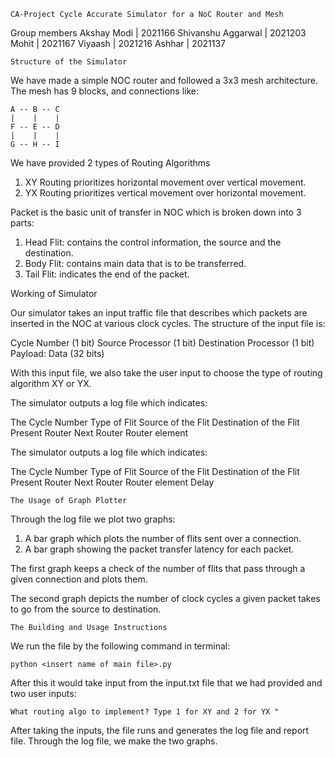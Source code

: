     CA-Project Cycle Accurate Simulator for a NoC Router and Mesh 

Group members
Akshay Modi | 2021166
Shivanshu Aggarwal | 2021203
Mohit | 2021167
Viyaash | 2021216
Ashhar | 2021137

    Structure of the Simulator

We have made a simple NOC router and followed a 3x3 mesh architecture.
The mesh has 9 blocks, and connections like:

    A -- B -- C
    |    |    |
    F -- E -- D
    |    |    |
    G -- H -- I 

We have provided 2 types of Routing Algorithms

1. XY Routing prioritizes horizontal movement over vertical movement.
2. YX Routing prioritizes vertical movement over horizontal movement.

Packet is the basic unit of transfer in NOC which is broken down into 3 parts:

1. Head Flit: contains the control information, the source and the destination.
2. Body Flit: contains main data that is to be transferred.
3. Tail Flit: indicates the end of the packet.

Working of Simulator
   
Our simulator takes an input traffic file that describes which packets are inserted in the NOC at various clock cycles. The structure of the input file is:

Cycle Number (1 bit)
Source Processor (1 bit)
Destination Processor (1 bit)
Payload: Data (32 bits)

With this input file, we also take the user input to choose the type of routing algorithm XY or YX.

The simulator outputs a log file which indicates:

The Cycle Number
Type of Flit
Source of the Flit
Destination of the Flit
Present Router
Next Router
Router element

The simulator outputs a log file which indicates:

The Cycle Number
Type of Flit
Source of the Flit
Destination of the Flit
Present Router
Next Router
Router element
Delay

    The Usage of Graph Plotter
Through the log file we plot two graphs:

1. A bar graph which plots the number of flits sent over a connection.
2. A bar graph showing the packet transfer latency for each packet.

The first graph keeps a check of the number of flits that pass through a given connection and plots them.

The second graph depicts the number of clock cycles a given packet takes to go from the source to destination.

    The Building and Usage Instructions
We run the file by the following command in terminal:

    python <insert name of main file>.py
After this it would take input from the input.txt file that we had provided and two user inputs:

    What routing algo to implement? Type 1 for XY and 2 for YX "
After taking the inputs, the file runs and generates the log file and report file. Through the log file, we make the two graphs.

